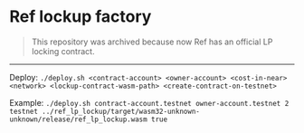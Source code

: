 # Ref lockup factory

> This repository was archived because now Ref has an official LP locking contract.

---

Deploy: `./deploy.sh <contract-account> <owner-account> <cost-in-near> <network> <lockup-contract-wasm-path> <create-contract-on-testnet>`

Example: `./deploy.sh contract-account.testnet owner-account.testnet 2 testnet ../ref_lp_lockup/target/wasm32-unknown-unknown/release/ref_lp_lockup.wasm true`

